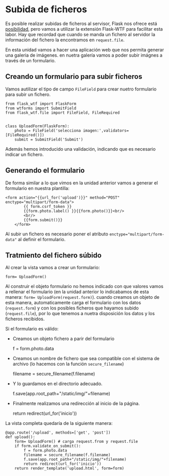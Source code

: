 # Subida de ficheros

Es posible realizar subidas de ficheros al servisor, Flask nos ofrece está [posibilidad](http://flask.pocoo.org/docs/0.12/patterns/fileuploads/), pero vamos a utilizar la extensión Flask-WTF para facilitar esta labor. Hay que recordad que cuando se manda un fichero al servidor la información del fichero la encontramos en `request.file`.

En esta unidad vamos a hacer una aplicación web que nos permita generar una galeria de imágenes. en nuetra galería vamos a poder subir imágnes a través de un formulario.

## Creando un formulario para subir ficheros

Vamos autilizar el tipo de campo `FileField` para crear nuetro formulario para subir un fichero.

	from flask_wtf import FlaskForm
	from wtforms import SubmitField
	from flask_wtf.file import FileField, FileRequired	
	

	class UploadForm(FlaskForm):
	    photo = FileField('selecciona imagen:',validators=[FileRequired()])
	    submit = SubmitField('Submit')

Además hemos introducido una validación, indicando que es necesario indicar un fichero.

## Generando el formulario

De forma similar a lo que vimos en la unidad anterior vamos a generar el formulario en nuestra plantilla:

	<form action="{{url_for('upload')}}" method="POST" enctype="multipart/form-data">
    		{{ form.csrf_token }}
    		{{form.photo.label() }}{{form.photo()}}<br/>
			<br/>
  			{{form.submit()}}
		</form>

Al subir un fichero es necesario poner el atributo `enctype="multipart/form-data"` al definir el formulario.

## Tratmiento del fichero súbido

Al crear la vista vamos a crear un formulario:

	form= UploadForm()

Al construir el objeto formulario no hemos indicado con que valores vamos a rellenar el formulario (en la unidad anterior lo indicabamos de esta manera: `form= UploadForm(request.form)`). cuando creamos un objeto de esta manera, automaticamente carga el formulario con los datos (`request.form`) y con los posibles ficheros que hayamos subido (`request.file`), por lo que tenemos a nuetra disposición los datos y los ficheros recibidos.

Si el formulario es válido:

* Creamos un objeto fichero a parir del formulario

	f = form.photo.data

* Creamos un nombre de fichero que sea compatible con el sistema de archivo (lo hacemos con la función `secure_filename`)

	filename = secure_filename(f.filename)

* Y lo guardamos en el directorio adecuado.

	f.save(app.root_path+"/static/img/"+filename)

* Finalmente realizamos una redirección al inicio de la página.

	return redirect(url_for('inicio'))

La vista completa quedaría de la siguiente manera:

	@app.route('/upload', methods=['get', 'post'])
	def upload():
		form= UploadForm() # carga request.from y request.file
		if form.validate_on_submit():
			f = form.photo.data
			filename = secure_filename(f.filename)
			f.save(app.root_path+"/static/img/"+filename)
			return redirect(url_for('inicio'))
		return render_template('upload.html', form=form)